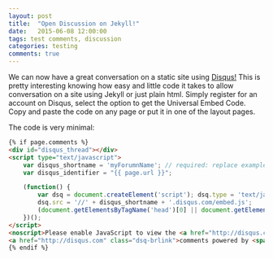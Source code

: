 ```yaml
---
layout: post
title:  "Open Discussion on Jekyll!"
date:   2015-06-08 12:00:00
tags: test comments, discussion
categories: testing
comments: true
---
```

We can now have a great conversation on a static site using <a href="https://disqus.com/">Disqus!</a>
This is pretty interesting knowing how easy and little code it takes to allow conversation on a site using Jekyll or just plain html. 
Simply register for an account on Disqus, select the option to get the Universal Embed Code.
Copy and paste the code on any page or put it in one of the layout pages.

The code is very minimal:


``` html
{% if page.comments %}
<div id="disqus_thread"></div>
<script type="text/javascript">
    var disqus_shortname = 'myForumnName'; // required: replace example with your forum shortname
    var disqus_identifier = "{{ page.url }}";

    (function() {
        var dsq = document.createElement('script'); dsq.type = 'text/javascript'; dsq.async = true;
        dsq.src = '//' + disqus_shortname + '.disqus.com/embed.js';
        (document.getElementsByTagName('head')[0] || document.getElementsByTagName('body')[0]).appendChild(dsq);
    })();
</script>
<noscript>Please enable JavaScript to view the <a href="http://disqus.com/?ref_noscript">comments powered by Disqus.</a></noscript>
<a href="http://disqus.com" class="dsq-brlink">comments powered by <span class="logo-disqus">Disqus</span></a>
{% endif %}
```